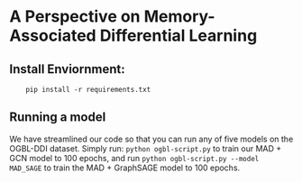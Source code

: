 # A Perspective on Memory-Associated Differential Learning

## Install Enviornment:
```
    pip install -r requirements.txt
```

## Running a model
We have streamlined our code so that you can run any of five models on the OGBL-DDI dataset. Simply run: ```python ogbl-script.py``` to train our MAD + GCN model to 100 epochs, and run ```python ogbl-script.py --model MAD_SAGE``` to train the MAD + GraphSAGE model to 100 epochs.